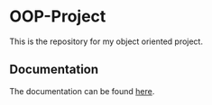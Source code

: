 # OOP-Project
This is the repository for my object oriented project.

## Documentation
The documentation can be found [here](bluepuff71.github.io/TTU-Stuff/ "Project Documentation").
